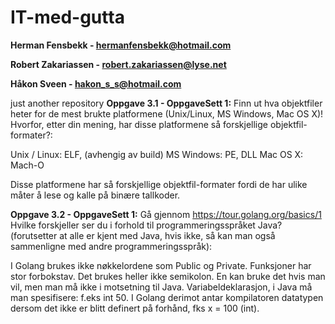 # IT-med-gutta
**Herman Fensbekk - hermanfensbekk@hotmail.com**

**Robert Zakariassen - robert.zakariassen@lyse.net**

**Håkon Sveen - hakon_s_s@hotmail.com**

just another repository
**Oppgave 3.1 - OppgaveSett 1:**
Finn ut hva  objektfiler heter for de mest brukte platformene (Unix/Linux, MS Windows, Mac OS X)! Hvorfor, etter din mening, har disse platformene så forskjellige objektfil-formater?:

Unix / Linux: ELF, (avhengig av build)
MS Windows: PE, DLL
Mac OS X: Mach-O

Disse platformene har så forskjellige objektfil-formater fordi de har ulike måter å lese og kalle på binære tallkoder. 

**Oppgave 3.2 - OppgaveSett 1:**
Gå gjennom https://tour.golang.org/basics/1 Hvilke forskjeller ser du i forhold til programmeringsspråket Java? (forutsetter at alle er kjent med Java, hvis ikke, så kan man også sammenligne med andre programmeringsspråk):

I Golang brukes ikke nøkkelordene som Public og Private. Funksjoner har stor forbokstav.
Det brukes heller ikke semikolon. En kan bruke det hvis man vil, men man må ikke i motsetning til Java.
Variabeldeklarasjon, i Java må man spesifisere: f.eks int 50. I Golang derimot antar kompilatoren datatypen dersom det ikke er blitt definert på forhånd, fks x = 100 (int).


